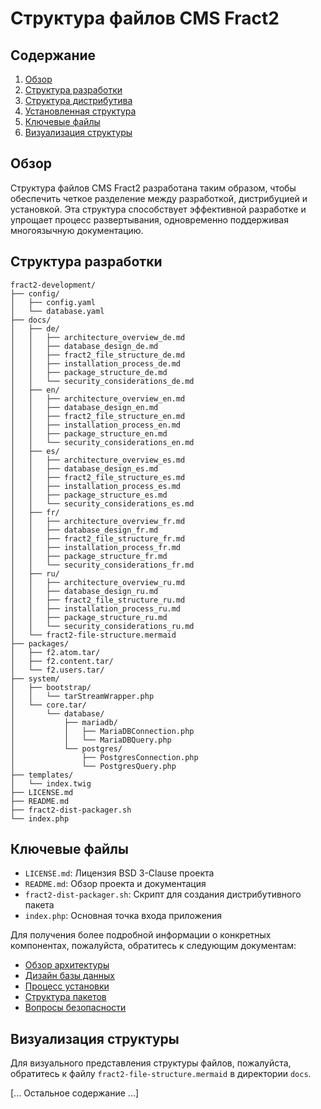 # Структура файлов CMS Fract2

## Содержание
1. [Обзор](#обзор)
2. [Структура разработки](#структура-разработки)
3. [Структура дистрибутива](#структура-дистрибутива)
4. [Установленная структура](#установленная-структура)
5. [Ключевые файлы](#ключевые-файлы)
6. [Визуализация структуры](#визуализация-структуры)

## Обзор

Структура файлов CMS Fract2 разработана таким образом, чтобы обеспечить четкое разделение между разработкой, дистрибуцией и установкой. Эта структура способствует эффективной разработке и упрощает процесс развертывания, одновременно поддерживая многоязычную документацию.

## Структура разработки

```
fract2-development/
├── config/
│   ├── config.yaml
│   └── database.yaml
├── docs/
│   ├── de/
│   │   ├── architecture_overview_de.md
│   │   ├── database_design_de.md
│   │   ├── fract2_file_structure_de.md
│   │   ├── installation_process_de.md
│   │   ├── package_structure_de.md
│   │   └── security_considerations_de.md
│   ├── en/
│   │   ├── architecture_overview_en.md
│   │   ├── database_design_en.md
│   │   ├── fract2_file_structure_en.md
│   │   ├── installation_process_en.md
│   │   ├── package_structure_en.md
│   │   └── security_considerations_en.md
│   ├── es/
│   │   ├── architecture_overview_es.md
│   │   ├── database_design_es.md
│   │   ├── fract2_file_structure_es.md
│   │   ├── installation_process_es.md
│   │   ├── package_structure_es.md
│   │   └── security_considerations_es.md
│   ├── fr/
│   │   ├── architecture_overview_fr.md
│   │   ├── database_design_fr.md
│   │   ├── fract2_file_structure_fr.md
│   │   ├── installation_process_fr.md
│   │   ├── package_structure_fr.md
│   │   └── security_considerations_fr.md
│   ├── ru/
│   │   ├── architecture_overview_ru.md
│   │   ├── database_design_ru.md
│   │   ├── fract2_file_structure_ru.md
│   │   ├── installation_process_ru.md
│   │   ├── package_structure_ru.md
│   │   └── security_considerations_ru.md
│   └── fract2-file-structure.mermaid
├── packages/
│   ├── f2.atom.tar/
│   ├── f2.content.tar/
│   └── f2.users.tar/
├── system/
│   ├── bootstrap/
│   │   └── tarStreamWrapper.php
│   └── core.tar/
│       └── database/
│           ├── mariadb/
│           │   ├── MariaDBConnection.php
│           │   └── MariaDBQuery.php
│           └── postgres/
│               ├── PostgresConnection.php
│               └── PostgresQuery.php
├── templates/
│   └── index.twig
├── LICENSE.md
├── README.md
├── fract2-dist-packager.sh
└── index.php
```

## Ключевые файлы

- `LICENSE.md`: Лицензия BSD 3-Clause проекта
- `README.md`: Обзор проекта и документация
- `fract2-dist-packager.sh`: Скрипт для создания дистрибутивного пакета
- `index.php`: Основная точка входа приложения

Для получения более подробной информации о конкретных компонентах, пожалуйста, обратитесь к следующим документам:
- [Обзор архитектуры](architecture_overview_ru.md)
- [Дизайн базы данных](database_design_ru.md)
- [Процесс установки](installation_process_ru.md)
- [Структура пакетов](package_structure_ru.md)
- [Вопросы безопасности](security_considerations_ru.md)

## Визуализация структуры

Для визуального представления структуры файлов, пожалуйста, обратитесь к файлу `fract2-file-structure.mermaid` в директории `docs`.

[... Остальное содержание ...]